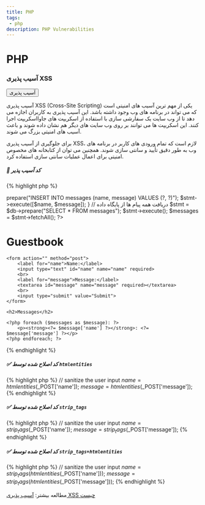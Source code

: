 ```yaml
---
title: PHP
tags: 
 - php
description: PHP Vulnerabilities
---
```


# PHP

### آسیب پذیری XSS

<button class="btn btn-danger">آسیب پذیری</button>


آسیب پذیری XSS (Cross-Site Scripting) یکی از مهم ترین آسیب های امنیتی است که می تواند در برنامه های وب وجود داشته باشد. این آسیب پذیری به کاربران اجازه می دهد تا از وب سایت یک سفارشی سازی با استفاده از اسکریپت های جاوااسکریپت اجرا کنند. این اسکریپت ها می توانند بر روی وب سایت های دیگر هم نشان داده شوند و باعث آسیب های امنیتی بزرگ می شوند.

برای جلوگیری از آسیب پذیری XSS، لازم است که تمام ورودی های کاربر در برنامه های وب به طور دقیق تأیید و سانتی سازی شوند. همچنین می توان از کتابخانه های مخصوص امنیتی برای اعمال عملیات سانتی سازی استفاده کرد.


##### 🐞 کد آسیب پذیر

{% highlight php %}
<?php

// اتصال به پایگاه داده
$db = new PDO('mysql:host=localhost;dbname=guestbook', 'username', 'password');

// بررسی میزان ثبت فرم
if (isset($_POST['name']) && isset($_POST['message'])) {
    // سانتی سازی ورودی های کاربر
    $name = htmlspecialchars($_POST['name']);
    $message = htmlspecialchars($_POST['message']);

    // وارد کردن پیام جدید در پایگاه داده
    $stmt = $db->prepare("INSERT INTO messages (name, message) VALUES (?, ?)");
    $stmt->execute([$name, $message]);
}

// دریافت همه پیام ها از پایگاه داده
$stmt = $db->prepare("SELECT * FROM messages");
$stmt->execute();
$messages = $stmt->fetchAll();

?>
<!doctype html>
<html>
<head>
    <title>Guestbook</title>
</head>
<body>
    <h1>Guestbook</h1>

    <form action="" method="post">
        <label for="name">Name:</label>
        <input type="text" id="name" name="name" required>
        <br>
        <label for="message">Message:</label>
        <textarea id="message" name="message" required></textarea>
        <br>
        <input type="submit" value="Submit">
    </form>

    <h2>Messages</h2>

    <?php foreach ($messages as $message): ?>
        <p><strong><?= $message['name'] ?></strong>: <?= $message['message'] ?></p>
    <?php endforeach; ?>
</body>
</html>
{% endhighlight %}


##### ✅ کد اصلاح شده توسط ‍`htmlentities`

{% highlight php %}
// sanitize the user input
$name = htmlentities($_POST['name']);
$message = htmlentities($_POST['message']);
{% endhighlight %}

##### ✅ کد اصلاح شده توسط ‍`strip_tags`

{% highlight php %}
// sanitize the user input
$name = strip_tags($_POST['name']);
$message = strip_tags($_POST['message']);
{% endhighlight %}

##### ✅ کد اصلاح شده توسط ‍`strip_tags+htmlentities`

{% highlight php %}
// sanitize the user input
$name = strip_tags(htmlentities($_POST['name']));
$message = strip_tags(htmlentities($_POST['message']));
{% endhighlight %}

مطالعه بیشتر:
<a href="https://securecoding.ir/index.php/%D8%AA%D8%B2%D8%B1%DB%8C%D9%82_%D8%A7%D8%B3%DA%A9%D8%B1%DB%8C%D9%BE%D8%AA(Cross_Site_Scripting)">آسیب پذیری XSS چیست</a>

